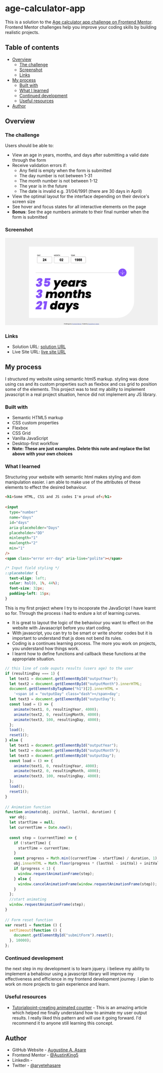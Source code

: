 # age-calculator-app
This is a solution to the [Age calculator app challenge on Frontend Mentor](https://www.frontendmentor.io/challenges/age-calculator-app-dF9DFFpj-Q). Frontend Mentor challenges help you improve your coding skills by building realistic projects.

## Table of contents

- [Overview](#overview)
  - [The challenge](#the-challenge)
  - [Screenshot](#screenshot)
  - [Links](#links)
- [My process](#my-process)
  - [Built with](#built-with)
  - [What I learned](#what-i-learned)
  - [Continued development](#continued-development)
  - [Useful resources](#useful-resources)
- [Author](#author)


## Overview

### The challenge

Users should be able to:

- View an age in years, months, and days after submitting a valid date through the form
- Receive validation errors if:
  - Any field is empty when the form is submitted
  - The day number is not between 1-31
  - The month number is not between 1-12
  - The year is in the future
  - The date is invalid e.g. 31/04/1991 (there are 30 days in April)
- View the optimal layout for the interface depending on their device's screen size
- See hover and focus states for all interactive elements on the page
- **Bonus**: See the age numbers animate to their final number when the form is submitted

### Screenshot

![](./assets/images/age%20calculator%20app_screenshot.png)

### Links

- Solution URL: [solution URL](https://github.com/AustinKing5/age-calculator-app/)
- Live Site URL: [live site URL](https://austinking5.github.io/age-calculator-app/)

## My process
I structured my website using semantic html5 markup. styling was done using css and its custom properties such as flexbox and css grid to position some of the elements. This project was to test my ability to implement javascript in a real project situation, hence did not implement any JS library.

### Built with

- Semantic HTML5 markup
- CSS custom properties
- Flexbox
- CSS Grid
- Vanilla JavaScript
- Desktop-first workflow
- **Note: These are just examples. Delete this note and replace the list above with your own choices**

### What I learned

Structuring your website with semantic html makes styling and dom manipulation easier. i am able to make use of the attributes of these elements to effect the desired behaviour. 

```html
<h1>Some HTML, CSS and JS codes I'm proud of</h1>

<input
  type="number"
  name="days"
  id="days"
  aria-placeholder="Days"
  placeholder="DD"
  minlength="1"
  maxlength="2"
  min="1"
/>
<span class="error err-day" aria-live="polite"></span>
```

```css
/* Input field styling */
::placeholder {
  text-align: left;
  color: hsl(0, 1%, 44%);
  font-size: 32px;
  padding-left: 15px;
}
```
This is my first project where I try to incoporate the JavaScript I have learnt so for. Through the process i had to endure a lot of learning curves.

- It is great to layout the logic of the behaviour you want to effect on the website with Javasacript before you start coding.
- With javascript, you can try to be smart or write shorter codes but it is important to understand that js does not bend its rules.
- Coding is a continues learning process. The more you work on projects, you understand how things work.
- I learnt how to define functions and callback these functions at the appropriate situation.

```js
// this line of code ouputs results (users age) to the user
if (resultingDay === 1) {
  let text1 = document.getElementById("outputYear");
  let text2 = document.getElementById("outputMonth").innerHTML;
  document.getElementsByTagName("h1")[2].innerHTML =
    '<span id = "outputDay" class="dash"></span>day';
  let text3 = document.getElementById("outputDay");
  const load = () => {
    animate(text1, 0, resultingYear, 4000);
    animate(text2, 0, resultingMonth, 4000);
    animate(text3, 100, resultingDay, 4000);
  };
  load();
  reset1();
} else {
  let text1 = document.getElementById("outputYear");
  let text2 = document.getElementById("outputMonth");
  let text3 = document.getElementById("outputDay");
  const load = () => {
    animate(text1, 0, resultingYear, 4000);
    animate(text2, 0, resultingMonth, 4000);
    animate(text3, 100, resultingDay, 4000);
  };
  load();
  reset1();
}

// Animation function
function animate(obj, initVal, lastVal, duration) {
  var obj;
  let startTime = null;
  let currentTime = Date.now();

  const step = (currentTime) => {
    if (!startTime) {
      startTime = currentTime;
    }
    const progress = Math.min((currentTime - startTime) / duration, 1);
    obj.innerHTML = Math.floor(progress * (lastVal - initVal) + initVal);
    if (progress < 1) {
      window.requestAnimationFrame(step);
    } else {
      window.cancelAnimationFrame(window.requestAnimationFrame(step));
    }
  };
  //start animating
  window.requestAnimationFrame(step);
}

// Form reset function
var reset1 = function () {
  setTimeout(function () {
    document.getElementById("submitForm").reset();
  }, 10000);
};
```

### Continued development

the next step in my development is to learn jquery. i believe my ability to implement a behabiour using a javascript library will improve my effectiveness and efficience in my frontend development journey. 
I plan to work on more projects to gain experience and learn.

### Useful resources

- [Tutorialpoint-creating animated counter](https://www.tutorialspoint.com/creating-animated-counter-using-html-css-and-javascript) - This is an amazing article which helped me finally understand how to animate my user output results. I really liked this pattern and will use it going forward. I'd recommend it to anyone still learning this concept.


## Author

- GitHub Website - [Augustine A. Asare](https://github.com/AustinKing5/)
- Frontend Mentor - [@AustinKing5](https://www.frontendmentor.io/profile/AustinKing5)
- LinkedIn - []()
- Twitter - [@aryetehasare](https://www.twitter.com/aryetehasare)

